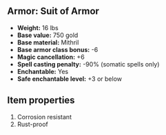 ## Armor: Suit of Armor

- **Weight:** 16 lbs
- **Base value:** 750 gold
- **Base material:** Mithril
- **Base armor class bonus:** -6
- **Magic cancellation:** +6
- **Spell casting penalty:** -90% (somatic spells only)
- **Enchantable:** Yes
- **Safe enchantable level:** +3 or below

## Item properties

1. Corrosion resistant
2. Rust-proof
